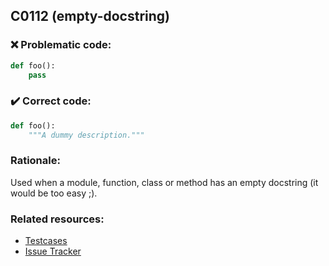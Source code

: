 ## C0112 (empty-docstring)

### :x: Problematic code:

```python
def foo():
    pass
```

### :heavy_check_mark: Correct code:

```python
def foo():
    """A dummy description."""
```

### Rationale:

Used when a module, function, class or method has an empty docstring (it
would be too easy ;).

### Related resources:

- [Testcases](https://github.com/PyCQA/pylint/blob/master/tests/functional/d/docstrings.py)
- [Issue Tracker](https://github.com/PyCQA/pylint/issues?q=is%3Aissue+%22empty-docstring%22+OR+%22C0112%22)

